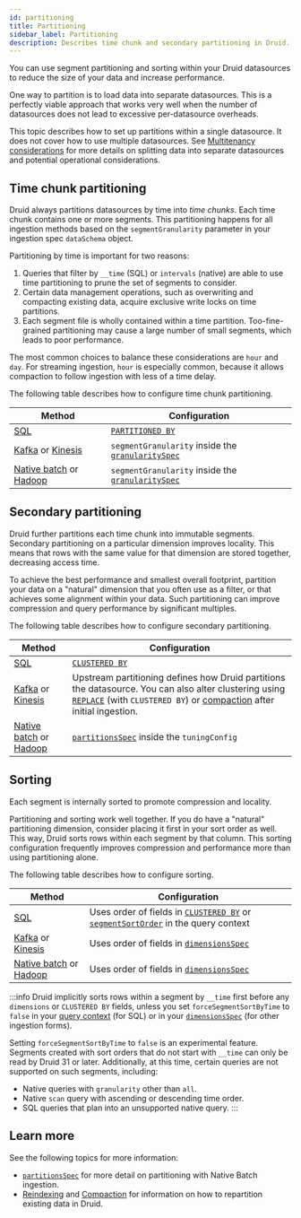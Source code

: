 ```yaml
---
id: partitioning
title: Partitioning
sidebar_label: Partitioning
description: Describes time chunk and secondary partitioning in Druid. Provides guidance to choose a secondary partition dimension.
---
```


<!--
  ~ Licensed to the Apache Software Foundation (ASF) under one
  ~ or more contributor license agreements.  See the NOTICE file
  ~ distributed with this work for additional information
  ~ regarding copyright ownership.  The ASF licenses this file
  ~ to you under the Apache License, Version 2.0 (the
  ~ "License"); you may not use this file except in compliance
  ~ with the License.  You may obtain a copy of the License at
  ~
  ~   http://www.apache.org/licenses/LICENSE-2.0
  ~
  ~ Unless required by applicable law or agreed to in writing,
  ~ software distributed under the License is distributed on an
  ~ "AS IS" BASIS, WITHOUT WARRANTIES OR CONDITIONS OF ANY
  ~ KIND, either express or implied.  See the License for the
  ~ specific language governing permissions and limitations
  ~ under the License.
  -->

You can use segment partitioning and sorting within your Druid datasources to reduce the size of your data and increase performance.

One way to partition is to load data into separate datasources. This is a perfectly viable approach that works very well when the number of datasources does not lead to excessive per-datasource overheads.

This topic describes how to set up partitions within a single datasource. It does not cover how to use multiple datasources. See [Multitenancy considerations](../querying/multitenancy.md) for more details on splitting data into separate datasources and potential operational considerations.

## Time chunk partitioning

Druid always partitions datasources by time into _time chunks_. Each time chunk contains one or more segments. This partitioning happens for all ingestion methods based on the `segmentGranularity` parameter in your ingestion spec `dataSchema` object.

Partitioning by time is important for two reasons:

1. Queries that filter by `__time` (SQL) or `intervals` (native) are able to use time partitioning to prune the set of segments to consider.
2. Certain data management operations, such as overwriting and compacting existing data, acquire exclusive write locks on time partitions.
3. Each segment file is wholly contained within a time partition. Too-fine-grained partitioning may cause a large number
   of small segments, which leads to poor performance.

The most common choices to balance these considerations are `hour` and `day`. For streaming ingestion, `hour` is especially
common, because it allows compaction to follow ingestion with less of a time delay.

The following table describes how to configure time chunk partitioning.

|Method|Configuration|
|------|------------|
|[SQL](../multi-stage-query/index.md)|[`PARTITIONED BY`](../multi-stage-query/concepts.md#partitioning-by-time)|
|[Kafka](../ingestion/kafka-ingestion.md) or [Kinesis](../ingestion/kinesis-ingestion.md)|`segmentGranularity` inside the [`granularitySpec`](ingestion-spec.md#granularityspec)|
|[Native batch](native-batch.md) or [Hadoop](hadoop.md)|`segmentGranularity` inside the [`granularitySpec`](ingestion-spec.md#granularityspec)|

## Secondary partitioning

Druid further partitions each time chunk into immutable segments. Secondary partitioning on a particular dimension improves locality. This means that rows with the same value for that dimension are stored together, decreasing access time.

To achieve the best performance and smallest overall footprint, partition your data on a "natural" dimension that
you often use as a filter, or that achieves some alignment within your data. Such partitioning can improve compression
and query performance by significant multiples.

The following table describes how to configure secondary partitioning.

|Method|Configuration|
|------|------------|
|[SQL](../multi-stage-query/index.md)|[`CLUSTERED BY`](../multi-stage-query/concepts.md#clustering)|
|[Kafka](../ingestion/kafka-ingestion.md) or [Kinesis](../ingestion/kinesis-ingestion.md)|Upstream partitioning defines how Druid partitions the datasource. You can also alter clustering using [`REPLACE`](../multi-stage-query/concepts.md#overwrite-data-with-replace) (with `CLUSTERED BY`) or [compaction](../data-management/compaction.md) after initial ingestion.|
|[Native batch](native-batch.md) or [Hadoop](hadoop.md)|[`partitionsSpec`](native-batch.md#partitionsspec) inside the `tuningConfig`|

## Sorting

Each segment is internally sorted to promote compression and locality.

Partitioning and sorting work well together. If you do have a "natural" partitioning dimension, consider placing it
first in your sort order as well. This way, Druid sorts rows within each segment by that column. This sorting configuration
frequently improves compression and performance more than using partitioning alone.

The following table describes how to configure sorting.

|Method|Configuration|
|------|------------|
|[SQL](../multi-stage-query/index.md)|Uses order of fields in [`CLUSTERED BY`](../multi-stage-query/concepts.md#clustering) or [`segmentSortOrder`](../multi-stage-query/reference.md#context-parameters) in the query context|
|[Kafka](../ingestion/kafka-ingestion.md) or [Kinesis](../ingestion/kinesis-ingestion.md)|Uses order of fields in [`dimensionsSpec`](ingestion-spec.md#dimensionsspec)|
|[Native batch](native-batch.md) or [Hadoop](hadoop.md)|Uses order of fields in [`dimensionsSpec`](ingestion-spec.md#dimensionsspec)|

:::info
Druid implicitly sorts rows within a segment by `__time` first before any `dimensions` or `CLUSTERED BY` fields, unless
you set `forceSegmentSortByTime` to `false` in your
[query context](../multi-stage-query/reference.md#context-parameters) (for SQL) or in your
[`dimensionsSpec`](ingestion-spec.md#dimensionsspec) (for other ingestion forms).

Setting `forceSegmentSortByTime` to `false` is an experimental feature. Segments created with sort orders that
do not start with `__time` can only be read by Druid 31 or later. Additionally, at this time, certain queries are not
supported on such segments, including:

- Native queries with `granularity` other than `all`.
- Native `scan` query with ascending or descending time order.
- SQL queries that plan into an unsupported native query.
:::

## Learn more

See the following topics for more information:

* [`partitionsSpec`](native-batch.md#partitionsspec) for more detail on partitioning with Native Batch ingestion.
* [Reindexing](../data-management/update.md#reindex) and [Compaction](../data-management/compaction.md) for information on how to repartition existing data in Druid.
